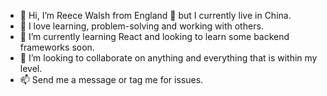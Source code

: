 - 👋 Hi, I’m Reece Walsh from England 🏴󠁧󠁢󠁥󠁮󠁧󠁿 but I currently live in China. 
- 👀 I love learning, problem-solving and working with others. 
- 🌱 I’m currently learning React and looking to learn some backend frameworks soon. 
- 💞️ I’m looking to collaborate on anything and everything that is within my level. 
- 📫 Send me a message or tag me for issues. 

<!---
reeceawalsh/reeceawalsh is a ✨ special ✨ repository because its `README.md` (this file) appears on your GitHub profile.
You can click the Preview link to take a look at your changes.
--->
